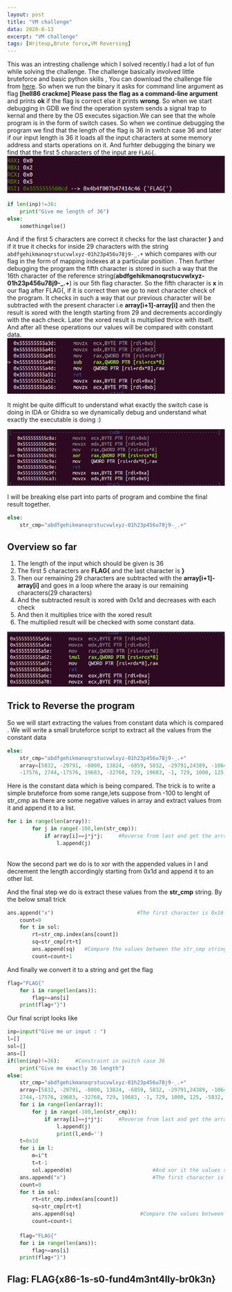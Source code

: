 ```yaml
---
layout: post
title: "VM challenge"
data: 2020-8-13
excerpt: "VM challenge"
tags: [Writeup,Brute force,VM Reversing]
---
```

This was an intresting challenge which I solved recently.I had a lot of fun while solving the challenge. The challenge basically involved little bruteforce and basic python skills , You can download the challenge file from  [here](https://github.com/P-Vishnu-Madhav/Writeups_files/blob/master/practice2). So when we run the binary it asks for command line argument as flag **[hell86 crackme] Please pass the flag as a command-line argument** and prints **ok** if the flag is correct else it prints **wrong**. So when we start debugging in GDB we find the operation system sends a signal trap to kernal and there by the OS executes sigaction.We can see that the whole program is in the form of switch cases.  So when we continue debugging the program we find that the length of the flag is 36 in switch case 36 and later if our input length  is 36 it loads all the input characters at some memory address and starts operations on it.
And furhter debugging the binary we find that the first 5 characters of the input are ```FLAG{```.
![image](https://raw.githubusercontent.com/P-Vishnu-Madhav/Writeups_files/master/Screenshot%20from%202020-08-13%2023-31-35.png)
```py
if len(inp)!=36:
    print("Give me length of 36")
else:
    somethingelse()
```    
And if the first 5 characters are correct it checks for the last  character **}** and if it true it checks for inside 29 characters with the string ```abdfgehikmanoqrstucvwlxyz-01h23p456u78j9-_.+``` which compares with our flag in the form of mapping indexes at a particular position . Then further debugging the program the fifth character is stored in such a way that the 16th character of the reference string(**abdfgehikmanoqrstucvwlxyz-01h23p456u78j9-_.+**) is our 5th flag character.
So the fifth  character is **x** in  our flag after FLAG{, if it is correct then we go to next character check of the program. It checks in such a way that our previous character will be subtracted with the present character i.e **array[i+1]-array[i]** and then the result is xored with the length starting from 29 and decrements accordingly with the each check. Later the xored result is multiplied thrice with itself. And after all these operations our values will be compared with constant data.
![image1](https://raw.githubusercontent.com/P-Vishnu-Madhav/Writeups_files/master/Screenshot%20from%202020-08-14%2002-03-26.png)


It might be quite difficult to understand what exactly the switch case is doing in IDA or Ghidra so we dynamically debug and understand what exactly the executable is doing :)

![img2](https://raw.githubusercontent.com/P-Vishnu-Madhav/Writeups_files/master/Screenshot%20from%202020-08-14%2002-03-40.png)

I will be breaking else part into parts of program and combine the final result together.
```py
else:
    str_cmp="abdfgehikmanoqrstucvwlxyz-01h23p456u78j9-_.+"
```
## Overview so far
1) The  length of the input which should be given is 36
2) The first 5 characters are **FLAG{** and the last character is **}** 
3) Then our remaining 29 characters are subtracted with the **array[i+1]-array[i]** and goes in a loop where the araay is our remaining characters(29 characters)
4) And the subtracted result is xored with 0x1d and decreases with each check
5) And then it multiplies trice with the xored result 
6) The multiplied result will be checked with some constant data.

![img2](https://raw.githubusercontent.com/P-Vishnu-Madhav/Writeups_files/master/Screenshot%20from%202020-08-14%2002-03-53.png)
## Trick to Reverse the program
So we will start extracting the values from constant data which is compared . We will write a small bruteforce script to extract all the values from the constant data

```py
else:
    str_cmp="abdfgehikmanoqrstucvwlxyz-01h23p456u78j9-_.+"
    array=[5832, -29791, -8000, 13824, -6859, 5832, -29791,24389, -10648, -8, 24389, -13824,
    -17576, 2744,-17576, 19683, -32768, 729, 19683, -1, 729, 1000, 125,-5832, 512, 512, -6859, 8000, -8000]
```
Here is the constant data which is being compared. The trick is to write a simple bruteforce from some range,lets suppose from -100 to lenght of str_cmp as there are some negative values in array and extract values from it and append it to a list.

```py
for i in range(len(array)):
        for j in range(-100,len(str_cmp)):
            if array[i]==j*j*j:     #Reverse from last and get the array values which is multiplied
                l.append(j)
                
```   

Now the second part we do is to xor with the appended values in l and decrement the length accordingly starting from 0x1d and append it to an other list. 

And the final step we do is extract these values from the **str_cmp** string. By the below small trick
```py
ans.append("x")                           #The first character is 0x16 character of the string str_cmp
    count=0
    for t in sol:
        rt=str_cmp.index(ans[count])
        sq=str_cmp[rt+t]
        ans.append(sq)   #Compare the values between the str_cmp string and get the actual string
        count=count+1
```
And finally we convert it to a string and get the flag 
```py
flag="FLAG{"
    for i in range(len(ans)):
        flag+=ans[i]                   
    print(flag+"}")  
```    
Our final script looks like 
```py
inp=input("Give me ur input : ")
l=[]
sol=[]
ans=[]
if(len(inp)!=36):     #Constraint in switch case 36
    print("Give me exactly 36 length")
else:
    str_cmp="abdfgehikmanoqrstucvwlxyz-01h23p456u78j9-_.+"
    array=[5832, -29791, -8000, 13824, -6859, 5832, -29791,24389, -10648, -8, 24389, -13824, -17576, 
    2744,-17576, 19683, -32768, 729, 19683, -1, 729, 1000, 125, -5832, 512, 512, -6859, 8000, -8000]   #Data which was compared in end
    for i in range(len(array)):
        for j in range(-100,len(str_cmp)):
            if array[i]==j*j*j:     #Reverse from last and get the array values which is multiplied
                l.append(j) 
                print(l,end='')         
    t=0x1d
    for i in l:
        m=i^t           
        t=t-1
        sol.append(m)                          #And xor it the values starting from 0x1d and start decrementing value
    ans.append("x")                            #The first character is 0x16 character of the string str_cmp
    count=0
    for t in sol:
        rt=str_cmp.index(ans[count])
        sq=str_cmp[rt+t]
        ans.append(sq)                     #Compare the values between the str_cmp string and get the actual string
        count=count+1    

    flag="FLAG{"
    for i in range(len(ans)):
        flag+=ans[i]                   
    print(flag+"}")  
```    
    
## Flag: FLAG{x86-1s-s0-fund4m3nt4lly-br0k3n}
